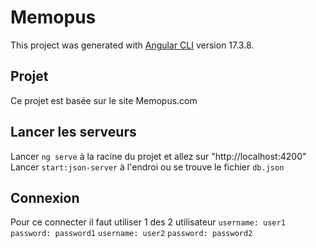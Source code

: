# Memopus
This project was generated with [Angular CLI](https://github.com/angular/angular-cli) version 17.3.8.

## Projet
Ce projet est basée sur le site Memopus.com

## Lancer les serveurs
Lancer `ng serve` à la racine du projet et allez sur "http://localhost:4200"
Lancer `start:json-server` à l'endroi ou se trouve le fichier `db.json`

## Connexion
Pour ce connecter il faut utiliser 1 des 2 utilisateur
`username: user1` `password: password1`
`username: user2` `password: password2`